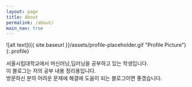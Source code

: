 ```yaml
---
layout: page
title: About
permalink: /about/
main_nav: true
---
```


![alt text]({{ site.baseurl }}/assets/profile-placeholder.gif "Profile Picture"){:.profile}

서울시립대학교에서 머신러닝,딥러닝을 공부하고 있는 학생입니다.  
이 블로그는 저의 공부 내용 정리용입니다.  
방문하신 분의 어려운 문제에 해결에 도움이 되는 블로그이면 좋겠습니다.
